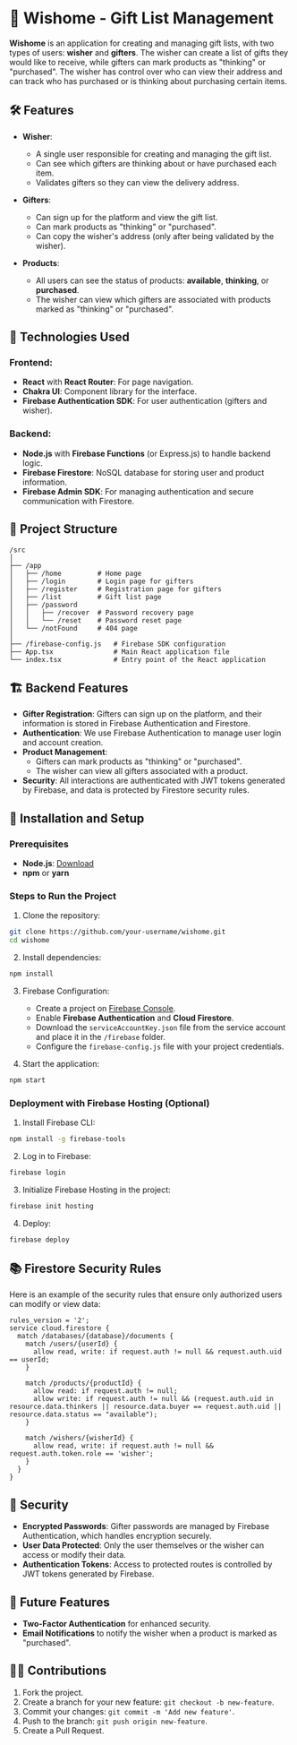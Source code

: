 # 🎁 Wishome - Gift List Management

**Wishome** is an application for creating and managing gift lists, with two types of users: **wisher** and **gifters**. The wisher can create a list of gifts they would like to receive, while gifters can mark products as "thinking" or "purchased". The wisher has control over who can view their address and can track who has purchased or is thinking about purchasing certain items.

## 🛠 Features

- **Wisher**:
  - A single user responsible for creating and managing the gift list.
  - Can see which gifters are thinking about or have purchased each item.
  - Validates gifters so they can view the delivery address.
- **Gifters**:

  - Can sign up for the platform and view the gift list.
  - Can mark products as "thinking" or "purchased".
  - Can copy the wisher's address (only after being validated by the wisher).

- **Products**:
  - All users can see the status of products: **available**, **thinking**, or **purchased**.
  - The wisher can view which gifters are associated with products marked as "thinking" or "purchased".

## 🚀 Technologies Used

### Frontend:

- **React** with **React Router**: For page navigation.
- **Chakra UI**: Component library for the interface.
- **Firebase Authentication SDK**: For user authentication (gifters and wisher).

### Backend:

- **Node.js** with **Firebase Functions** (or Express.js) to handle backend logic.
- **Firebase Firestore**: NoSQL database for storing user and product information.
- **Firebase Admin SDK**: For managing authentication and secure communication with Firestore.

## 📂 Project Structure

```
/src
│
├── /app
│   ├── /home         # Home page
│   ├── /login        # Login page for gifters
│   ├── /register     # Registration page for gifters
│   ├── /list         # Gift list page
│   ├── /password
│   │   ├── /recover  # Password recovery page
│   │   └── /reset    # Password reset page
│   └── /notFound     # 404 page
│
├── /firebase-config.js   # Firebase SDK configuration
├── App.tsx               # Main React application file
└── index.tsx             # Entry point of the React application
```

## 🏗 Backend Features

- **Gifter Registration**: Gifters can sign up on the platform, and their information is stored in Firebase Authentication and Firestore.
- **Authentication**: We use Firebase Authentication to manage user login and account creation.
- **Product Management**:
  - Gifters can mark products as "thinking" or "purchased".
  - The wisher can view all gifters associated with a product.
- **Security**: All interactions are authenticated with JWT tokens generated by Firebase, and data is protected by Firestore security rules.

## 📝 Installation and Setup

### Prerequisites

- **Node.js**: [Download](https://nodejs.org/)
- **npm** or **yarn**

### Steps to Run the Project

1. Clone the repository:

```bash
git clone https://github.com/your-username/wishome.git
cd wishome
```

2. Install dependencies:

```bash
npm install
```

3. Firebase Configuration:

   - Create a project on [Firebase Console](https://console.firebase.google.com/).
   - Enable **Firebase Authentication** and **Cloud Firestore**.
   - Download the `serviceAccountKey.json` file from the service account and place it in the `/firebase` folder.
   - Configure the `firebase-config.js` file with your project credentials.

4. Start the application:

```bash
npm start
```

### Deployment with Firebase Hosting (Optional)

1. Install Firebase CLI:

```bash
npm install -g firebase-tools
```

2. Log in to Firebase:

```bash
firebase login
```

3. Initialize Firebase Hosting in the project:

```bash
firebase init hosting
```

4. Deploy:

```bash
firebase deploy
```

## 📚 Firestore Security Rules

Here is an example of the security rules that ensure only authorized users can modify or view data:

```plaintext
rules_version = '2';
service cloud.firestore {
  match /databases/{database}/documents {
    match /users/{userId} {
      allow read, write: if request.auth != null && request.auth.uid == userId;
    }

    match /products/{productId} {
      allow read: if request.auth != null;
      allow write: if request.auth != null && (request.auth.uid in resource.data.thinkers || resource.data.buyer == request.auth.uid || resource.data.status == "available");
    }

    match /wishers/{wisherId} {
      allow read, write: if request.auth != null && request.auth.token.role == 'wisher';
    }
  }
}
```

## 🔐 Security

- **Encrypted Passwords**: Gifter passwords are managed by Firebase Authentication, which handles encryption securely.
- **User Data Protected**: Only the user themselves or the wisher can access or modify their data.
- **Authentication Tokens**: Access to protected routes is controlled by JWT tokens generated by Firebase.

## 🎯 Future Features

- **Two-Factor Authentication** for enhanced security.
- **Email Notifications** to notify the wisher when a product is marked as "purchased".

## 👨‍💻 Contributions

1. Fork the project.
2. Create a branch for your new feature: `git checkout -b new-feature`.
3. Commit your changes: `git commit -m 'Add new feature'`.
4. Push to the branch: `git push origin new-feature`.
5. Create a Pull Request.
